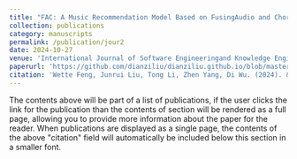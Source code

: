 ```yaml
---
title: "FAC: A Music Recommendation Model Based on FusingAudio and Chord Features (115)"
collection: publications
category: manuscripts
permalink: /publication/jour2
date: 2024-10-27
venue: 'International Journal of Software Engineeringand Knowledge Engineer (IJSEKE, CCF C)'
paperurl: 'https://github.com/dianziliu/dianziliu.github.io/blob/master/files/[2][IJSEKE22]FAC A Music Recommendation Model Based on Fusing'
citation: 'Wette Feng, Junrui Liu, Tong Li, Zhen Yang, Di Wu. (2024). &quot;FAC: A Music Recommendation Model Based on FusingAudio and Chord Features (115.&quot; <i>International Journal of Software Engineeringand Knowledge Engineer</i>. Vol. 32, Nos. 11 & 12 (2022) 1753–1770.'
---
```

The contents above will be part of a list of publications, if the user clicks the link for the publication than the contents of section will be rendered as a full page, allowing you to provide more information about the paper for the reader. When publications are displayed as a single page, the contents of the above "citation" field will automatically be included below this section in a smaller font.
